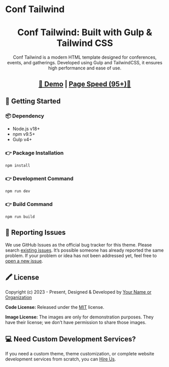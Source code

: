 # Conf Tailwind

<h1 align="center">Conf Tailwind: Built with Gulp & Tailwind CSS</h1>

<p align="center">Conf Tailwind is a modern HTML template designed for conferences, events, and gatherings. Developed using Gulp and TailwindCSS, it ensures high performance and ease of use.</p>

<h2 align="center">
<a target="_blank" href="https://conf-theme-markup.vercel.app/" rel="nofollow">👀 Demo</a> | <a  target="_blank" href="https://pagespeed.web.dev/analysis/https-conf-theme-markup-vercel-app/m3irym1tpi?form_factor=mobile">Page Speed (95+)🚀</a>
</h2>

## 🚀 Getting Started

### 📦 Dependency

- Node.js v18+
- npm v9.5+
- Gulp v4+

### 👉 Package Installation

```bash
npm install
```

### 👉 Development Command

```bash
npm run dev
```

### 👉 Build Command

```bash
npm run build
```

## 🐞 Reporting Issues

We use GitHub Issues as the official bug tracker for this theme. Please search [existing issues](https://github.com/your-repo/Conf-Theme/issues). It’s possible someone has already reported the same problem. If your problem or idea has not been addressed yet, feel free to [open a new issue](https://github.com/your-repo/Conf-Theme/issues).

## 🖍 License

Copyright (c) 2023 - Present, Designed & Developed by [Your Name or Organization](https://your-website.com/)

**Code License:** Released under the [MIT](https://github.com/your-repo/Conf-Theme/blob/main/LICENSE) license.

**Image License:** The images are only for demonstration purposes. They have their license; we don’t have permission to share those images.

## 💻 Need Custom Development Services?

If you need a custom theme, theme customization, or complete website development services from scratch, you can [Hire Us](https://your-website.com/).
